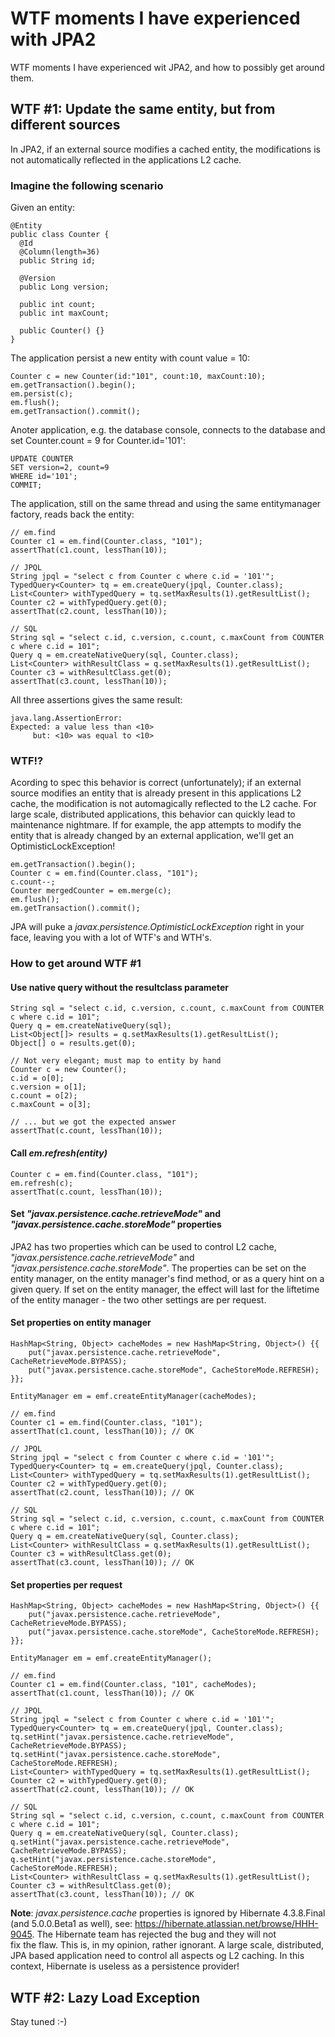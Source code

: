 # WTF moments I have experienced with JPA2
WTF moments I have experienced wit JPA2, and how to possibly get around them.

## WTF #1: Update the same entity, but from different sources

In JPA2, if an external source modifies a cached entity, the modifications is not automatically reflected in the 
applications L2 cache.

### Imagine the following scenario

Given an entity:

    @Entity
    public class Counter {
      @Id
      @Column(length=36)
      public String id;
  
      @Version
      public Long version;
  
      public int count;
      public int maxCount;
  
      public Counter() {}
    }

The application persist a new entity with count value = 10:
 
    Counter c = new Counter(id:"101", count:10, maxCount:10);
    em.getTransaction().begin();
    em.persist(c);
    em.flush();
    em.getTransaction().commit();
    
Anoter application, e.g. the database console, connects to the database and set Counter.count = 9 for Counter.id='101':
 
    UPDATE COUNTER
    SET version=2, count=9
    WHERE id='101';
    COMMIT;

The application, still on the same thread and using the same entitymanager factory, reads back the entity:

    // em.find
    Counter c1 = em.find(Counter.class, "101");
    assertThat(c1.count, lessThan(10));
    
    // JPQL
    String jpql = "select c from Counter c where c.id = '101'";
    TypedQuery<Counter> tq = em.createQuery(jpql, Counter.class);
    List<Counter> withTypedQuery = tq.setMaxResults(1).getResultList();
    Counter c2 = withTypedQuery.get(0);
    assertThat(c2.count, lessThan(10));
    
    // SQL
    String sql = "select c.id, c.version, c.count, c.maxCount from COUNTER c where c.id = 101";
    Query q = em.createNativeQuery(sql, Counter.class);
    List<Counter> withResultClass = q.setMaxResults(1).getResultList();
    Counter c3 = withResultClass.get(0);
    assertThat(c3.count, lessThan(10));
    
All three assertions gives the same result:
    
    java.lang.AssertionError: 
    Expected: a value less than <10>
         but: <10> was equal to <10>
         
### WTF!?
Acording to spec this behavior is correct (unfortunately); if an external source modifies an entity that is already 
present in this applications L2 cache, the modification is not automagically reflected to the L2 cache. For large scale,
distributed applications, this behavior can quickly lead to maintenance nightmare. If for example, the app attempts to modify 
the entity that is already changed by an external application, we'll get an OptimisticLockException!
 
    em.getTransaction().begin();
    Counter c = em.find(Counter.class, "101");
    c.count--;
    Counter mergedCounter = em.merge(c);
    em.flush();
    em.getTransaction().commit();
    
JPA will puke a *javax.persistence.OptimisticLockException* right in your face, leaving you with a lot of WTF's and WTH's. 

### How to get around WTF #1

#### Use native query without the resultclass parameter

    String sql = "select c.id, c.version, c.count, c.maxCount from COUNTER c where c.id = 101";
    Query q = em.createNativeQuery(sql);
    List<Object[]> results = q.setMaxResults(1).getResultList();
    Object[] o = results.get(0);
    
    // Not very elegant; must map to entity by hand
    Counter c = new Counter();
    c.id = o[0];
    c.version = o[1];
    c.count = o[2);
    c.maxCount = o[3];
    
    // ... but we got the expected answer
    assertThat(c.count, lessThan(10));

#### Call *em.refresh(entity)*

    Counter c = em.find(Counter.class, "101");
    em.refresh(c);
    assertThat(c.count, lessThan(10));

#### Set *"javax.persistence.cache.retrieveMode"* and *"javax.persistence.cache.storeMode"* properties
JPA2 has two properties which can be used to control L2 cache, *"javax.persistence.cache.retrieveMode"* and 
*"javax.persistence.cache.storeMode"*. The properties can be set on the entity manager, on the entity manager's find 
method, or as a query hint on a given query. If set on the entity manager, the effect will last for the liftetime of
the entity manager - the two other settings are per request. 

#### Set properties on entity manager
    HashMap<String, Object> cacheModes = new HashMap<String, Object>() {{
        put("javax.persistence.cache.retrieveMode", CacheRetrieveMode.BYPASS);
        put("javax.persistence.cache.storeMode", CacheStoreMode.REFRESH);
    }};
    
    EntityManager em = emf.createEntityManager(cacheModes);
    
    // em.find
    Counter c1 = em.find(Counter.class, "101");
    assertThat(c1.count, lessThan(10)); // OK
    
    // JPQL
    String jpql = "select c from Counter c where c.id = '101'";
    TypedQuery<Counter> tq = em.createQuery(jpql, Counter.class);
    List<Counter> withTypedQuery = tq.setMaxResults(1).getResultList();
    Counter c2 = withTypedQuery.get(0);
    assertThat(c2.count, lessThan(10)); // OK
    
    // SQL
    String sql = "select c.id, c.version, c.count, c.maxCount from COUNTER c where c.id = 101";
    Query q = em.createNativeQuery(sql, Counter.class);
    List<Counter> withResultClass = q.setMaxResults(1).getResultList();
    Counter c3 = withResultClass.get(0);
    assertThat(c3.count, lessThan(10)); // OK

#### Set properties per request
    HashMap<String, Object> cacheModes = new HashMap<String, Object>() {{
        put("javax.persistence.cache.retrieveMode", CacheRetrieveMode.BYPASS);
        put("javax.persistence.cache.storeMode", CacheStoreMode.REFRESH);
    }};
    
    EntityManager em = emf.createEntityManager();
    
    // em.find
    Counter c1 = em.find(Counter.class, "101", cacheModes);
    assertThat(c1.count, lessThan(10)); // OK
    
    // JPQL
    String jpql = "select c from Counter c where c.id = '101'";
    TypedQuery<Counter> tq = em.createQuery(jpql, Counter.class);
    tq.setHint("javax.persistence.cache.retrieveMode", CacheRetrieveMode.BYPASS);
    tq.setHint("javax.persistence.cache.storeMode", CacheStoreMode.REFRESH);
    List<Counter> withTypedQuery = tq.setMaxResults(1).getResultList();
    Counter c2 = withTypedQuery.get(0);
    assertThat(c2.count, lessThan(10)); // OK
    
    // SQL
    String sql = "select c.id, c.version, c.count, c.maxCount from COUNTER c where c.id = 101";
    Query q = em.createNativeQuery(sql, Counter.class);
    q.setHint("javax.persistence.cache.retrieveMode", CacheRetrieveMode.BYPASS);
    q.setHint("javax.persistence.cache.storeMode", CacheStoreMode.REFRESH);
    List<Counter> withResultClass = q.setMaxResults(1).getResultList();
    Counter c3 = withResultClass.get(0);
    assertThat(c3.count, lessThan(10)); // OK


**Note**: *javax.persistence.cache* properties is ignored by Hibernate 4.3.8.Final (and 5.0.0.Beta1 as well), 
see: https://hibernate.atlassian.net/browse/HHH-9045. The Hibernate team has rejected the bug and they will not  
fix the flaw. This is, in my opinion, rather ignorant. A large scale, distributed, JPA based application need to control 
all aspects og L2 caching. In this context, Hibernate is useless as a persistence provider!

## WTF #2: Lazy Load Exception
Stay tuned :-)
